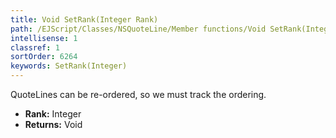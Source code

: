```yaml
---
title: Void SetRank(Integer Rank)
path: /EJScript/Classes/NSQuoteLine/Member functions/Void SetRank(Integer p_0)
intellisense: 1
classref: 1
sortOrder: 6264
keywords: SetRank(Integer)
---
```



QuoteLines can be re-ordered, so we must track the ordering.



* **Rank:** Integer
* **Returns:** Void


